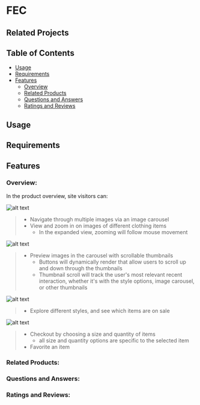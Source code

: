 # FEC

## Related Projects

## Table of Contents
* [Usage](#usage)
* [Requirements](#requirements)
* [Features](#features)
  - [Overview](#overview)
  - [Related Products](#related-products)
  - [Questions and Answers](#questions-and-answers)
  - [Ratings and Reviews](#ratings-and-reviews)

## Usage

## Requirements

## Features

### Overview:

In the product overview, site visitors can:

![alt text](http://g.recordit.co/r51lX8Ejfv.gif)
> - Navigate through multiple images via an image carousel
> - View and zoom in on images of different clothing items
>   - In the expanded view, zooming will follow mouse movement


![alt text](http://g.recordit.co/7x1okh0f2e.gif)
> - Preview images in the carousel with scrollable thumbnails
>   - Buttons will dynamically render that allow users to scroll up and down through the thumbnails
>   - Thumbnail scroll will track the user's most relevant recent interaction, whether it's with the style options, image carousel, or other thumbnails


![alt text](http://g.recordit.co/cdWYH2w1cs.gif)
> - Explore different styles, and see which items are on sale


![alt text](http://g.recordit.co/pwhRT0bewT.gif)
> - Checkout by choosing a size and quantity of items
>   - all size and quantity options are specific to the selected item
> - Favorite an item

### Related Products:


### Questions and Answers:


### Ratings and Reviews: